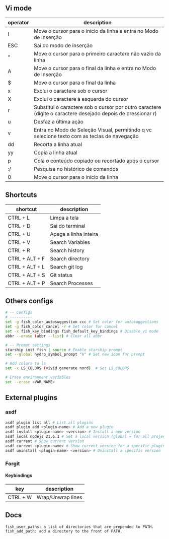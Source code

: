 ## Vi mode

| operator | description                                                                                                 |
| -------- | ----------------------------------------------------------------------------------------------------------- |
| I        | Move o cursor para o início da linha e entra no Modo de Inserção                                            |
| ESC      | Sai do modo de inserção                                                                                     |
| ^        | Move o cursor para o primeiro caractere não vazio da linha                                                  |
| A        | Move o cursor para o final da linha e entra no Modo de Inserção                                             |
| $        | Move o cursor para o final da linha                                                                         |
| x        | Exclui o caractere sob o cursor                                                                             |
| X        | Exclui o caractere à esquerda do cursor                                                                     |
| r        | Substitui o caractere sob o cursor por outro caractere (digite o caractere desejado depois de pressionar r) |
| u        | Desfaz a última ação                                                                                        |
| v        | Entra no Modo de Seleção Visual, permitindo q vc selecione texto com as teclas de navegação                 |
| dd       | Recorta a linha atual                                                                                       |
| yy       | Copia a linha atual                                                                                         |
| p        | Cola o conteúdo copiado ou recortado após o cursor                                                          |
| :/       | Pesquisa no histórico de comandos                                                                           |
| 0        | Move o cursor para o início da linha                                                                        |

## Shortcuts

| shortcut       | description           |
| -------------- | --------------------- |
| CTRL + L       | Limpa a tela          |
| CTRL + D       | Sai do terminal       |
| CTRL + U       | Apaga a linha inteira |
| CTRL + V       | Search Variables      |
| CTRL + R       | Search history        |
| CTRL + ALT + F | Search directory      |
| CTRL + ALT + L | Search git log        |
| CTRL + ALT + S | Git status            |
| CTRL + ALT + P | Search Processes      |


## Others configs

```bash
# -- Configs
# ----------
set -g fish_color_autosuggestion ccc # Set color for autosuggestions
set -g fish_color_cancel -r # Set color for cancel
set -x fish_key_bindings fish_default_key_bindings # Disable vi mode
abbr --erase (abbr --list) # Clear all abbr

# -- Prompt settings
starship init fish | source # Enable starship prompt
set --global hydro_symbol_prompt "λ" # Set new icon for prompt

# Add colors to ls
set -x LS_COLORS (vivid generate nord)  # Set LS_COLORS

# Erase environment variables
set --erase <VAR_NAME>

```

## External plugins

### asdf
    
```bash
asdf plugin list all # List all plugins
asdf plugin add <plugin-name> # Add a new plugin
asdf install <plugin-name> <version> # Install a new version
asdf local nodejs 21.6.1 # Set a local version (global = for all projects | local = for current project | shell = for current shell)
asdf current # Show current version
asdf current <plugin-name> # Show current version for a specific plugin
asdf uninstall <plugin-name> <version> # Uninstall a specific version
```

### Forgit

#### Keybindings

| key      | description       |
| -------- | ----------------- |
| CTRL + W | Wrap/Unwrap lines |

## Docs

```bash
fish_user_paths: a list of directories that are prepended to PATH.
fish_add_path: add a directory to the front of PATH.
```
